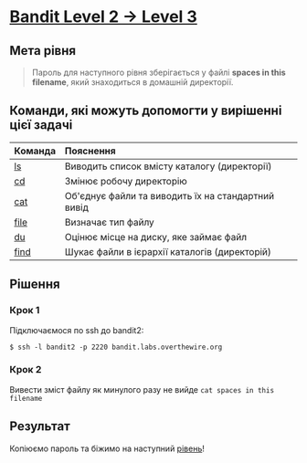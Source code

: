 # [Bandit Level 2 → Level 3](https://overthewire.org/wargames/bandit/bandit3.html)

## Мета рівня

> Пароль для наступного рівня зберігається у файлі **spaces in this filename**, який знаходиться в домашній директорії.

## Команди, які можуть допомогти у вирішенні цієї задачі

| Команда                                        | Пояснення
|:---                                            | :---
| [ls](https://man7.org/linux/man-pages/man1/ls.1.html) | Виводить список вмісту каталогу (директорії)
| [cd](https://man7.org/linux/man-pages/man1/cd.1p.html) | Змінює робочу директорію
| [cat](https://man7.org/linux/man-pages/man1/cat.1.html) | Об'єднує файли та виводить їх на стандартний вивід
| [file](https://man7.org/linux/man-pages/man1/file.1.html) | Визначає тип файлу
| [du](https://man7.org/linux/man-pages/man1/du.1.html) | Оцінює місце на диску, яке займає файл
| [find](https://man7.org/linux/man-pages/man1/find.1.html) | Шукає файли в ієрархії каталогів (директорій)

## Рішення

### Крок 1
Підключаємося по ssh до bandit2:

`$ ssh -l bandit2 -p 2220 bandit.labs.overthewire.org`

### Крок 2
<!-- Вивести зміст файлу `-` за допомогою команди `cat -` не вдається.\ -->
<!-- В документації бачимо, що при відсутності файлу або ж якщо файл `-`, то читається стандартний ввід. -->
<!-- Тому, до назви файлу треба додати [абсолютний шлях](https://en.wikipedia.org/wiki/Path_(computing)), а саме `./-`: -->
Вивести зміст файлу як минулого разу не вийде `cat spaces in this filename`

<!-- `$ cat ./-` -->

## Результат
Копіюємо пароль та біжимо на наступний [рівень](https://overthewire.org/wargames/bandit/bandit4.html)!

<!-- entry pass rRGizSaX8Mk1RTb1CNQoXTcYZWU6lgzi -->
<!-- next pass aBZ0W5EmUfAf7kHTQeOwd8bauFJ2lAiG -->